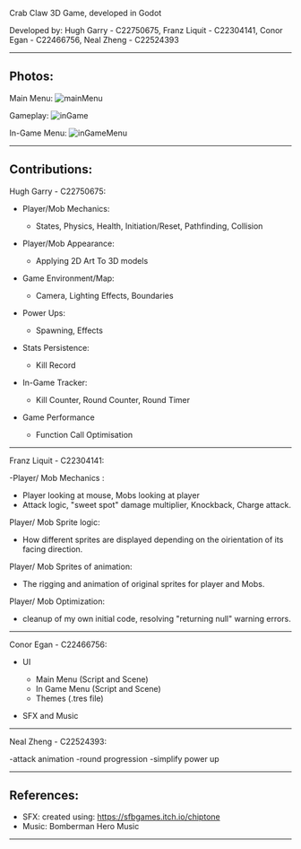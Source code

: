 Crab Claw 3D Game, developed in Godot

Developed by:
Hugh Garry - C22750675,
Franz Liquit - C22304141,
Conor Egan - C22466756,
Neal Zheng - C22524393

-----------------------------------------------------
Photos:
-----------------------------------------------------

Main Menu:
![mainMenu](https://github.com/C22750675/OOPGame2024/assets/124152492/2cbf8284-0039-4cb2-a85c-ed1cf62d06c3)


Gameplay:
![inGame](https://github.com/C22750675/OOPGame2024/assets/124152492/4c5d0b35-77ae-4232-9b6b-5eb18e34108d)


In-Game Menu:
![inGameMenu](https://github.com/C22750675/OOPGame2024/assets/124152492/38b255f6-bac9-4d9c-86b4-31740bf98a88)

-----------------------------------------------------
Contributions:
-----------------------------------------------------

Hugh Garry - C22750675:

- Player/Mob Mechanics:
  - States, Physics, Health, Initiation/Reset, Pathfinding, Collision

- Player/Mob Appearance:
  - Applying 2D Art To 3D models
    
- Game Environment/Map:
  - Camera, Lighting Effects, Boundaries
    
- Power Ups:
  - Spawning, Effects
  
- Stats Persistence:
  - Kill Record

- In-Game Tracker:
  - Kill Counter, Round Counter, Round Timer
  
- Game Performance
  - Function Call Optimisation

-----------------------------------------------------

Franz Liquit - C22304141:

-Player/ Mob Mechanics :
  - Player looking at mouse, Mobs looking at player
  - Attack logic, "sweet spot" damage multiplier, Knockback, Charge attack.

Player/ Mob Sprite logic:
  - How different sprites are displayed depending on the oirientation of its facing direction.

Player/ Mob Sprites of animation:
  - The rigging and animation of original sprites for player and Mobs.

Player/ Mob Optimization:
  - cleanup of my own initial code, resolving "returning null" warning errors.

-----------------------------------------------------
Conor Egan - C22466756:

- UI
  - Main Menu (Script and Scene)
  - In Game Menu (Script and Scene)
  - Themes (.tres file)
 
- SFX and Music

-----------------------------------------------------
Neal Zheng - C22524393:

-attack animation 
-round progression 
-simplify power up 




-----------------------------------------------------
References:
-----------------------------------------------------

  - SFX: created using: https://sfbgames.itch.io/chiptone
  - Music: Bomberman Hero Music

-----------------------------------------------------




